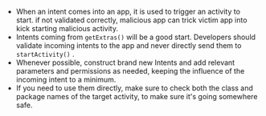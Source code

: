 - When an intent comes into an app, it is used to trigger an activity to start. if not validated correctly, malicious app can trick victim app into kick starting malicious activity.
- Intents coming from `getExtras()` will be a good start. Developers should validate incoming intents to the app and never directly send them to `startActivity()` .
- Whenever possible, construct brand new Intents and add relevant parameters and permissions as needed, keeping the influence of the incoming intent  to a minimum. 
- If you need to use them directly, make sure to check both the class and package names of the target activity, to make sure it's going somewhere safe.
